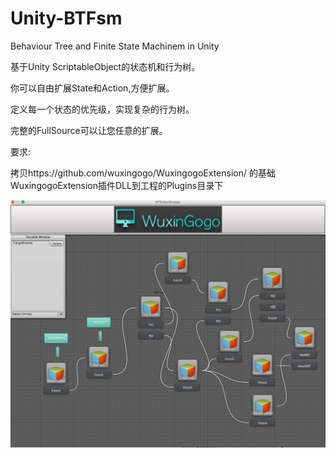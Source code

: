 # Unity-BTFsm
Behaviour Tree and Finite State Machinem in Unity

基于Unity ScriptableObject的状态机和行为树。

你可以自由扩展State和Action,方便扩展。

定义每一个状态的优先级，实现复杂的行为树。

完整的FullSource可以让您任意的扩展。

要求:

拷贝https://github.com/wuxingogo/WuxingogoExtension/ 的基础WuxingogoExtension插件DLL到工程的Plugins目录下

![github](ScreenShot/1.jpg "github") 
